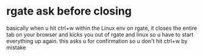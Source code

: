 # rgate ask before closing

basically when u hit ctrl+w within the Linux env on rgate, it closes the entire tab on your browser and kicks you out of rgate and linux so u have to start everything up again. this asks u for confirmation so u don't hit ctrl+w by mistake